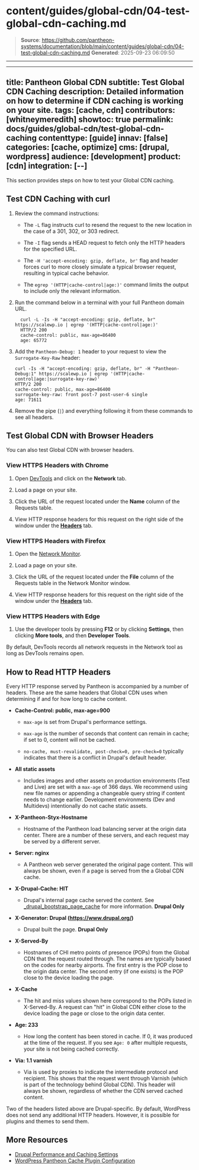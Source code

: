 # content/guides/global-cdn/04-test-global-cdn-caching.md

> **Source**: https://github.com/pantheon-systems/documentation/blob/main/content/guides/global-cdn/04-test-global-cdn-caching.md
> **Generated**: 2025-09-23 06:09:50

---

---
title: Pantheon Global CDN
subtitle: Test Global CDN Caching
description: Detailed information on how to determine if CDN caching is working on your site.
tags: [cache, cdn]
contributors: [whitneymeredith]
showtoc: true
permalink: docs/guides/global-cdn/test-global-cdn-caching
contenttype: [guide]
innav: [false]
categories: [cache, optimize]
cms: [drupal, wordpress]
audience: [development]
product: [cdn]
integration: [--]
---

This section provides steps on how to test your Global CDN caching.

## Test CDN Caching with curl

1. Review the command instructions:

    - The `-L` flag instructs curl to resend the request to the new location in the case of a 301, 302, or 303 redirect.

    - The `-I` flag sends a HEAD request to fetch only the HTTP headers for the specified URL.

    - The `-H 'accept-encoding: gzip, deflate, br'` flag and header forces curl to more closely simulate a typical browser request, resulting in typical cache behavior.

    - The `egrep '(HTTP|cache-control|age:)'` command limits the output to include only the relevant information.

1. Run the command below in a terminal with your full Pantheon domain URL.

    ```bash{outputLines: 2-7}
      curl -L -Is -H "accept-encoding: gzip, deflate, br" https://scalewp.io | egrep '(HTTP|cache-control|age:)'
      HTTP/2 200
      cache-control: public, max-age=86400
      age: 65772
      ```

1. Add the `Pantheon-Debug: 1` header to your request to view the `Surrogate-Key-Raw` header:

    ```bash{outputLines: 2-5}
    curl -Is -H "accept-encoding: gzip, deflate, br" -H "Pantheon-Debug:1" https://scalewp.io | egrep '(HTTP|cache-control|age:|surrogate-key-raw)'
    HTTP/2 200
    cache-control: public, max-age=86400
    surrogate-key-raw: front post-7 post-user-6 single
    age: 71611
    ```

1. Remove the pipe (`|`) and everything following it from these commands to see all headers.

## Test Global CDN with Browser Headers

You can also test Global CDN with browser headers.

### View HTTPS Headers with Chrome

1. Open [DevTools](https://developers.google.com/web/tools/chrome-devtools) and click on the **Network** tab.

1. Load a page on your site.

1. Click the URL of the request located under the **Name** column of the Requests table.

1. View HTTP response headers for this request on the right side of the window under the [**Headers**](https://developers.google.com/web/tools/chrome-devtools/network-performance/reference#headers) tab.

### View HTTPS Headers with Firefox

1. Open the [Network Monitor](https://developer.mozilla.org/en-US/docs/Tools/Network_Monitor).

1. Load a page on your site.

1. Click the URL of the request located under the **File** column of the Requests table in the Network Monitor window.

1. View HTTP response headers for this request on the right side of the window under the [**Headers**](https://developer.mozilla.org/en-US/docs/Tools/Network_Monitor#Headers) tab.

### View HTTPS Headers with Edge

1. Use the developer tools by pressing **F12** or by clicking **Settings**, then clicking **More tools**, and then **Developer Tools**.

By default, DevTools records all network requests in the Network tool as long as DevTools remains open.

## How to Read HTTP Headers

Every HTTP response served by Pantheon is accompanied by a number of headers. These are the same headers that Global CDN uses when determining if and for how long to cache content.

- **Cache-Control: public, max-age=900**

  - `max-age` is set from Drupal's performance settings.

  - `max-age` is the number of seconds that content can remain in cache; if set to 0, content will not be cached.

  - `no-cache, must-revalidate, post-check=0, pre-check=0` typically indicates that there is a conflict in Drupal's default header.

- **All static assets**

  - Includes images and other assets on production environments (Test and Live) are set with a `max-age` of 366 days. We recommend using new file names or appending a changeable query string if content needs to change earlier. Development environments (Dev and Multidevs) intentionally do not cache static assets.

- **X-Pantheon-Styx-Hostname**

  - Hostname of the Pantheon load balancing server at the origin data center. There are a number of these servers, and each request may be served by a different server.

- **Server: nginx**

  - A Pantheon web server generated the original page content. This will always be shown, even if a page is served from the a Global CDN cache.

- **X-Drupal-Cache: HIT**

  - Drupal's internal page cache served the content. See  [\_drupal\_bootstrap\_page\_cache](https://api.drupal.org/api/drupal/includes%21bootstrap.inc/function/_drupal_bootstrap_page_cache/7) for more information. **Drupal Only**

- **X-Generator: Drupal (https://www.drupal.org/)**

  - Drupal built the page. **Drupal Only**

- **X-Served-By**

  - Hostnames of CHI metro points of presence (POPs) from the Global CDN that the request routed through. The names are typically based on the codes for nearby airports. The first entry is the POP close to the origin data center. The second entry (if one exists) is the POP close to the device loading the page.

- **X-Cache**

  - The hit and miss values shown here correspond to the POPs listed in X-Served-By. A request can "hit" in Global CDN either close to the device loading the page or close to the origin data center.

- **Age: 233**

  - How long the content has been stored in cache. If 0, it was produced at the time of the request. If you see `Age: 0` after multiple requests, your site is not being cached correctly.

- **Via: 1.1 varnish**

  - Via is used by proxies to indicate the intermediate protocol and recipient. This shows that the request went through Varnish (which is part of the technology behind Global CDN). This header will always be shown, regardless of whether the CDN served cached content.

Two of the headers listed above are Drupal-specific. By default, WordPress does not send any additional HTTP headers. However, it is possible for plugins and themes to send them.

## More Resources

- [Drupal Performance and Caching Settings](/drupal-cache)
- [WordPress Pantheon Cache Plugin Configuration](/guides/wordpress-configurations/wordpress-cache-plugin)